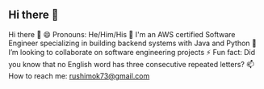 ## Hi there 👋

<!--
**rushimok73/rushimok73** is a ✨ _special_ ✨ repository because its `README.md` (this file) appears on your GitHub profile.

Here are some ideas to get you started:

- 🔭 I’m currently working on ...
- 🌱 I’m currently learning ...
- 👯 I’m looking to collaborate on ...
- 🤔 I’m looking for help with ...
- 💬 Ask me about ...
- 📫 How to reach me: ...
- 😄 Pronouns: ...
- ⚡ Fun fact: ...
-->

Hi there 👋
😄 Pronouns: He/Him/His
🌱 I'm an AWS certified Software Engineer specializing in building backend systems with Java and Python
👯 I’m looking to collaborate on software engineering projects 
⚡ Fun fact: Did you know that no English word has three consecutive repeated letters?
📫 How to reach me: rushimok73@gmail.com
